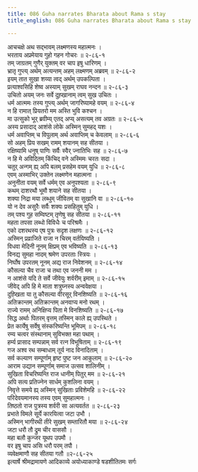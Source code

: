 ```yaml
---
title: 086 Guha narrates Bharata about Rama s stay
title_english: 086 Guha narrates Bharata about Rama s stay

---
```

आचचक्षे अथ सद्भावम् लक्ष्मणस्य महात्मनः ।  
भरताय अप्रमेयाय गुहो गहन गोचरः ॥ २-८६-१  
तम् जाग्रतम् गुणैर् युक्तम् वर चाप इषु धारिणम् ।  
भ्रातृ गुप्त्य् अर्थम् अत्यन्तम् अहम् लक्ष्मणम् अब्रवम् ॥ २-८६-२  
इयम् तात सुखा शय्या त्वद् अर्थम् उपकल्पिता ।  
प्रत्याश्वसिहि शेष्व अस्याम् सुखम् राघव नन्दन ॥ २-८६-३  
उचितो अयम् जनः सर्वे दुह्खानाम् त्वम् सुख उचितः ।  
धर्म आत्ममः तस्य गुप्त्य् अर्थम् जागरिष्यामहे वयम् ॥ २-८६-४  
न हि रामात् प्रियतरो मम अस्ति भुवि कश्चन ।  
मा उत्सुको भूर् ब्रवीम्य् एतद् अप्य् असत्यम् तव अग्रतः ॥ २-८६-५  
अस्य प्रसादाद् आशंसे लोके अस्मिन् सुमहद् यशः ।  
धर्म अवाप्तिम् च विपुलाम् अर्थ अवाप्तिम् च केवलाम् ॥ २-८६-६  
सो अहम् प्रिय सखम् रामम् शयानम् सह सीतया ।  
रक्षिष्यामि धनुष् पाणिः सर्वैः स्वैर् ज्नातिभिः सह ॥ २-८६-७  
न हि मे अविदितम् किंचिद् वने अस्मिमः चरतः सदा ।  
चतुर् अन्गम् ह्य् अपि बलम् प्रसहेम वयम् युधि ॥ २-८६-८  
एवम् अस्माभिर् उक्तेन लक्ष्मणेन महात्मना ।  
अनुनीता वयम् सर्वे धर्मम् एव अनुपश्यता ॥ २-८६-९  
कथम् दाशरथौ भूमौ शयाने सह सीतया ।  
शक्या निद्रा मया लब्धुम् जीवितम् वा सुखानि वा ॥ २-८६-१०  
यो न देव असुरैः सर्वैः शक्यः प्रसहितुम् युधि ।  
तम् पश्य गुह सम्विष्टम् तृणेषु सह सीतया ॥ २-८६-११  
महता तपसा लब्धो विविधैः च परिश्रमैः ।  
एको दशरथस्य एष पुत्रः सदृश लक्षणः ॥ २-८६-१२  
अस्मिन् प्रव्राजिते राजा न चिरम् वर्तयिष्यति ।  
विधवा मेदिनी नूनम् क्षिप्रम् एव भविष्यति ॥ २-८६-१३  
विनद्य सुमहा नादम् श्रमेण उपरताः स्त्रियः ।  
निर्घोष उपरतम् नूनम् अद्य राज निवेशनम् ॥ २-८६-१४  
कौसल्या चैव राजा च तथा एव जननी मम ।  
न आशंसे यदि ते सर्वे जीवेयुः शर्वरीम् इमाम् ॥ २-८६-१५  
जीवेद् अपि हि मे माता शत्रुघ्नस्य अन्ववेक्षया ।  
दुह्खिता या तु कौसल्या वीरसूर् विनशिष्यति ॥ २-८६-१६  
अतिक्रान्तम् अतिक्रान्तम् अनवाप्य मनो रथम् ।  
राज्ये रामम् अनिक्षिप्य पिता मे विनशिष्यति ॥ २-८६-१७  
सिद्ध अर्थाः पितरम् वृत्तम् तस्मिन् काले ह्य् उपस्थिते ।  
प्रेत कार्येषु सर्वेषु संस्करिष्यन्ति भूमिपम् ॥ २-८६-१८  
रम्य चत्वर संस्थानाम् सुविभक्त महा पथाम् ।  
हर्म्य प्रासाद सम्पन्नाम् सर्व रत्न विभूषिताम् ॥ २-८६-१९  
गज अश्व रथ सम्बाधाम् तूर्य नाद विनादिताम् ।  
सर्व कल्याण सम्पूर्णाम् हृष्ट पुष्ट जन आकुलाम् ॥ २-८६-२०  
आराम उद्यान सम्पूर्णाम् समाज उत्सव शालिनीम् ।  
सुखिता विचरिष्यन्ति राज धानीम् पितुर् मम ॥ २-८६-२१  
अपि सत्य प्रतिज्नेन सार्धम् कुशलिना वयम् ।  
निवृत्ते समये ह्य् अस्मिन् सुखिताः प्रविशेमहि ॥ २-८६-२२  
परिदेवयमानस्य तस्य एवम् सुमहात्मनः ।  
तिष्ठतो राज पुत्रस्य शर्वरी सा अत्यवर्तत ॥ २-८६-२३  
प्रभाते विमले सूर्ये कारयित्वा जटा उभौ ।  
अस्मिन् भागीरथी तीरे सुखम् सम्तारितौ मया ॥ २-८६-२४  
जटा धरौ तौ द्रुम चीर वाससौ ।  
महा बलौ कुन्जर यूथप उपमौ ।  
वर इषु चाप असि धरौ परम् तपौ ।  
व्यवेक्षमाणौ सह सीतया गतौ ॥२-८६-२५  
इत्यार्षे श्रीमद्रामायणे आदिकाव्ये अयोध्याकाण्डे षडशीतितमः सर्गः